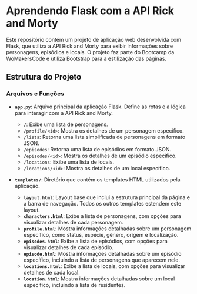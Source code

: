 
# Aprendendo Flask com a API Rick and Morty

Este repositório contém um projeto de aplicação web desenvolvida com Flask, que utiliza a API Rick and Morty para exibir informações sobre personagens, episódios e locais. O projeto faz parte do Bootcamp da WoMakersCode e utiliza Bootstrap para a estilização das páginas.

## Estrutura do Projeto

### Arquivos e Funções

- **`app.py`**: Arquivo principal da aplicação Flask. Define as rotas e a lógica para interagir com a API Rick and Morty.
  - `/`: Exibe uma lista de personagens.
  - `/profile/<id>`: Mostra os detalhes de um personagem específico.
  - `/lista`: Retorna uma lista simplificada de personagens em formato JSON.
  - `/episodes`: Retorna uma lista de episódios em formato JSON.
  - `/episodes/<id>`: Mostra os detalhes de um episódio específico.
  - `/locations`: Exibe uma lista de locais.
  - `/locations/<id>`: Mostra os detalhes de um local específico.

- **`templates/`**: Diretório que contém os templates HTML utilizados pela aplicação.
  - **`layout.html`**: Layout base que inclui a estrutura principal da página e a barra de navegação. Todos os outros templates estendem este layout.
  - **`characters.html`**: Exibe a lista de personagens, com opções para visualizar detalhes de cada personagem.
  - **`profile.html`**: Mostra informações detalhadas sobre um personagem específico, como status, espécie, gênero, origem e localização.
  - **`episodes.html`**: Exibe a lista de episódios, com opções para visualizar detalhes de cada episódio.
  - **`episode.html`**: Mostra informações detalhadas sobre um episódio específico, incluindo a lista de personagens que aparecem nele.
  - **`locations.html`**: Exibe a lista de locais, com opções para visualizar detalhes de cada local.
  - **`location.html`**: Mostra informações detalhadas sobre um local específico, incluindo a lista de residentes.

